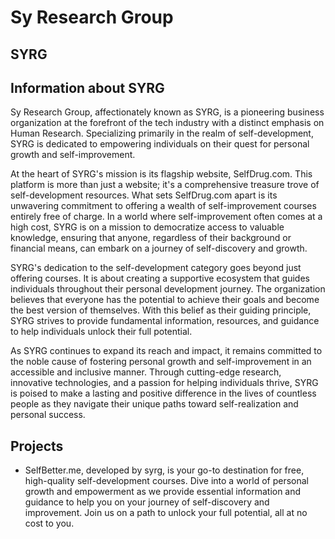 # Sy Research Group
## SYRG

## Information about SYRG

Sy Research Group, affectionately known as SYRG, is a pioneering business organization at the forefront of the tech industry with a distinct emphasis on Human Research. Specializing primarily in the realm of self-development, SYRG is dedicated to empowering individuals on their quest for personal growth and self-improvement.

At the heart of SYRG's mission is its flagship website, SelfDrug.com. This platform is more than just a website; it's a comprehensive treasure trove of self-development resources. What sets SelfDrug.com apart is its unwavering commitment to offering a wealth of self-improvement courses entirely free of charge. In a world where self-improvement often comes at a high cost, SYRG is on a mission to democratize access to valuable knowledge, ensuring that anyone, regardless of their background or financial means, can embark on a journey of self-discovery and growth.

SYRG's dedication to the self-development category goes beyond just offering courses. It is about creating a supportive ecosystem that guides individuals throughout their personal development journey. The organization believes that everyone has the potential to achieve their goals and become the best version of themselves. With this belief as their guiding principle, SYRG strives to provide fundamental information, resources, and guidance to help individuals unlock their full potential.

As SYRG continues to expand its reach and impact, it remains committed to the noble cause of fostering personal growth and self-improvement in an accessible and inclusive manner. Through cutting-edge research, innovative technologies, and a passion for helping individuals thrive, SYRG is poised to make a lasting and positive difference in the lives of countless people as they navigate their unique paths toward self-realization and personal success.

## Projects
- SelfBetter.me, developed by syrg, is your go-to destination for free, high-quality self-development courses. Dive into a world of personal growth and empowerment as we provide essential information and guidance to help you on your journey of self-discovery and improvement. Join us on a path to unlock your full potential, all at no cost to you.
